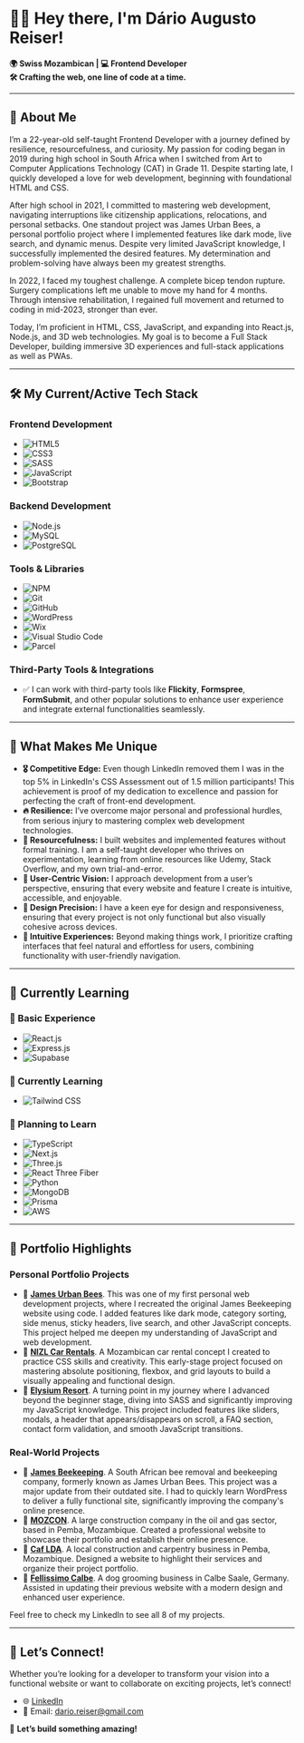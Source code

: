 # 👋🏾 Hey there, I'm **Dário Augusto Reiser**!

**🌍 Swiss Mozambican | 💻 Frontend Developer**  
**🛠️ Crafting the web, one line of code at a time.**  

---

## 🎯 About Me  

I’m a 22-year-old self-taught Frontend Developer with a journey defined by resilience, resourcefulness, and curiosity. My passion for coding began in 2019 during high school in South Africa when I switched from Art to Computer Applications Technology (CAT) in Grade 11. Despite starting late, I quickly developed a love for web development, beginning with foundational HTML and CSS.

After high school in 2021, I committed to mastering web development, navigating interruptions like citizenship applications, relocations, and personal setbacks. One standout project was James Urban Bees, a personal portfolio project where I implemented features like dark mode, live search, and dynamic menus. Despite very limited JavaScript knowledge, I successfully implemented the desired features. My determination and problem-solving have always been my greatest strengths.

In 2022, I faced my toughest challenge. A complete bicep tendon rupture. Surgery complications left me unable to move my hand for 4 months. Through intensive rehabilitation, I regained full movement and returned to coding in mid-2023, stronger than ever.

Today, I’m proficient in HTML, CSS, JavaScript, and expanding into React.js, Node.js, and 3D web technologies. My goal is to become a Full Stack Developer, building immersive 3D experiences and full-stack applications as well as PWAs.

---

## 🛠️ My Current/Active Tech Stack  

### **Frontend Development**  
- ![HTML5](https://img.shields.io/badge/HTML5-%23E34F26.svg?style=for-the-badge&logo=html5&logoColor=white)  
- ![CSS3](https://img.shields.io/badge/CSS3-%231572B6.svg?style=for-the-badge&logo=css3&logoColor=white)  
- ![SASS](https://img.shields.io/badge/SASS-%23CC6699.svg?style=for-the-badge&logo=sass&logoColor=white)  
- ![JavaScript](https://img.shields.io/badge/JavaScript-%23F7DF1E.svg?style=for-the-badge&logo=javascript&logoColor=black)  
- ![Bootstrap](https://img.shields.io/badge/Bootstrap-%23563D7C.svg?style=for-the-badge&logo=bootstrap&logoColor=white)

### **Backend Development**  
- ![Node.js](https://img.shields.io/badge/Node.js-%23339933.svg?style=for-the-badge&logo=node.js&logoColor=white)
- ![MySQL](https://img.shields.io/badge/MySQL-%234479A1.svg?style=for-the-badge&logo=mysql&logoColor=white)
- ![PostgreSQL](https://img.shields.io/badge/PostgreSQL-%23336791.svg?style=for-the-badge&logo=postgresql&logoColor=white)

### **Tools & Libraries**  
- ![NPM](https://img.shields.io/badge/npm-%23CB3837.svg?style=for-the-badge&logo=npm&logoColor=white)  
- ![Git](https://img.shields.io/badge/Git-%23F05032.svg?style=for-the-badge&logo=git&logoColor=white)  
- ![GitHub](https://img.shields.io/badge/GitHub-%23181717.svg?style=for-the-badge&logo=github&logoColor=white)
- ![WordPress](https://img.shields.io/badge/WordPress-%23117AC9.svg?style=for-the-badge&logo=wordpress&logoColor=white)
- ![Wix](https://img.shields.io/badge/Wix-%23000000.svg?style=for-the-badge&logo=wix&logoColor=white)
- ![Visual Studio Code](https://img.shields.io/badge/VS_Code-%23007ACC.svg?style=for-the-badge&logo=visual-studio-code&logoColor=white)  
- ![Parcel](https://img.shields.io/badge/Parcel-%23F1C40F.svg?style=for-the-badge&logo=parcel&logoColor=white)

### **Third-Party Tools & Integrations**  
- ✅ I can work with third-party tools like **Flickity**, **Formspree**, **FormSubmit**, and other popular solutions to enhance user experience and integrate external functionalities seamlessly.

---

## 🌟 What Makes Me Unique  

- **🎖️ Competitive Edge:** Even though LinkedIn removed them I was in the top 5% in LinkedIn's CSS Assessment out of 1.5 million participants! This achievement is proof of my dedication to excellence and passion for perfecting the craft of front-end development.
- **🔥 Resilience:** I’ve overcome major personal and professional hurdles, from serious injury to mastering complex web development technologies.
- **🧠 Resourcefulness:** I built websites and implemented features without formal training. I am a self-taught developer who thrives on experimentation, learning from online resources like Udemy, Stack Overflow, and my own trial-and-error.
- **🌟 User-Centric Vision:** I approach development from a user’s perspective, ensuring that every website and feature I create is intuitive, accessible, and enjoyable.
- **🎨 Design Precision:** I have a keen eye for design and responsiveness, ensuring that every project is not only functional but also visually cohesive across devices.
- **🤝 Intuitive Experiences:** Beyond making things work, I prioritize crafting interfaces that feel natural and effortless for users, combining functionality with user-friendly navigation.

---

## 🌱 Currently Learning  
### **🔰 Basic Experience**  
- ![React.js](https://img.shields.io/badge/React.js-%2361DAFB.svg?style=for-the-badge&logo=react&logoColor=black)  
- ![Express.js](https://img.shields.io/badge/Express.js-%23000000.svg?style=for-the-badge&logo=express&logoColor=white)  
- ![Supabase](https://img.shields.io/badge/Supabase-%233ECF8E.svg?style=for-the-badge&logo=supabase&logoColor=white)

### **📖 Currently Learning**  
- ![Tailwind CSS](https://img.shields.io/badge/Tailwind_CSS-%2338B2AC.svg?style=for-the-badge&logo=tailwind-css&logoColor=white)  

### **🌱 Planning to Learn**
- ![TypeScript](https://img.shields.io/badge/TypeScript-%233178C6.svg?style=for-the-badge&logo=typescript&logoColor=white)  
- ![Next.js](https://img.shields.io/badge/Next.js-%23000000.svg?style=for-the-badge&logo=next.js&logoColor=white)  
- ![Three.js](https://img.shields.io/badge/Three.js-%23000000.svg?style=for-the-badge&logo=three.js&logoColor=white)  
- ![React Three Fiber](https://img.shields.io/badge/React_Three_Fiber-%2361DAFB.svg?style=for-the-badge&logo=react&logoColor=black)  
- ![Python](https://img.shields.io/badge/Python-%233776AB.svg?style=for-the-badge&logo=python&logoColor=white)  
- ![MongoDB](https://img.shields.io/badge/MongoDB-%2347A248.svg?style=for-the-badge&logo=mongodb&logoColor=white)  
- ![Prisma](https://img.shields.io/badge/Prisma-%2300784C.svg?style=for-the-badge&logo=prisma&logoColor=white)  
- ![AWS](https://img.shields.io/badge/AWS-%23FF9900.svg?style=for-the-badge&logo=amazon-aws&logoColor=white)

---

## 📂 Portfolio Highlights

### Personal Portfolio Projects
- 🔗 [**James Urban Bees**](https://james-urban-bees.netlify.app/). This was one of my first personal web development projects, where I recreated the original James Beekeeping website using code. I added features like dark mode, category sorting, side menus, sticky headers, live search, and other JavaScript concepts. This project helped me deepen my understanding of JavaScript and web development.
- 🔗 [**NIZL Car Rentals**](https://nizl-car-rentals.netlify.app/). A Mozambican car rental concept I created to practice CSS skills and creativity. This early-stage project focused on mastering absolute positioning, flexbox, and grid layouts to build a visually appealing and functional design.
- 🔗 [**Elysium Resort**](https://elysium-resort.netlify.app/). A turning point in my journey where I advanced beyond the beginner stage, diving into SASS and significantly improving my JavaScript knowledge. This project included features like sliders, modals, a header that appears/disappears on scroll, a FAQ section, contact form validation, and smooth JavaScript transitions.

### Real-World Projects
- 🔗 [**James Beekeeping**](https://fellissimo-calbe.de/). A South African bee removal and beekeeping company, formerly known as James Urban Bees. This project was a major update from their outdated site. I had to quickly learn WordPress to deliver a fully functional site, significantly improving the company's online presence.
- 🔗 [**MOZCON**](https://mozcon.online/). A large construction company in the oil and gas sector, based in Pemba, Mozambique. Created a professional website to showcase their portfolio and establish their online presence.
- 🔗 [**Caf LDA**](https://caf-lda.com/). A local construction and carpentry business in Pemba, Mozambique. Designed a website to highlight their services and organize their project portfolio.
- 🔗 [**Fellissimo Calbe**](https://fellissimo-calbe.de/). A dog grooming business in Calbe Saale, Germany. Assisted in updating their previous website with a modern design and enhanced user experience.

Feel free to check my LinkedIn to see all 8 of my projects.

---

## 🤝 Let’s Connect!  

Whether you’re looking for a developer to transform your vision into a functional website or want to collaborate on exciting projects, let’s connect!

- 🌐 [LinkedIn](https://www.linkedin.com/in/darioaugustoreiser)  
- 📧 Email: [dario.reiser@gmail.com](mailto:dario.reiser@gmail.com)

🚀 **Let’s build something amazing!**  

